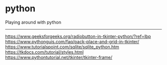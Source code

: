 # python
Playing around with python

<hr/>

https://www.geeksforgeeks.org/radiobutton-in-tkinter-python/?ref=lbp <br/>
https://www.pythonguis.com/faq/pack-place-and-grid-in-tkinter/ <br/>
https://www.tutorialspoint.com/sqlite/sqlite_python.htm <br/>
https://tkdocs.com/tutorial/styles.html <br/>
https://www.pythontutorial.net/tkinter/tkinter-frame/ <br/>
